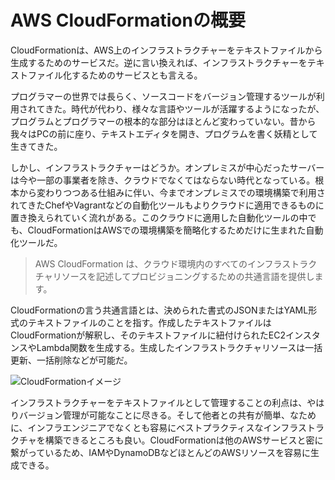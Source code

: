 # AWS CloudFormationの概要

CloudFormationは、AWS上のインフラストラクチャーをテキストファイルから生成するためのサービスだ。逆に言い換えれば、インフラストラクチャーをテキストファイル化するためのサービスとも言える。

プログラマーの世界では長らく、ソースコードをバージョン管理するツールが利用されてきた。時代が代わり、様々な言語やツールが活躍するようになったが、プログラムとプログラマーの根本的な部分はほとんど変わっていない。昔から我々はPCの前に座り、テキストエディタを開き、プログラムを書く妖精として生きてきた。

しかし、インフラストラクチャーはどうか。オンプレミスが中心だったサーバーは今や一部の事業者を除き、クラウドでなくてはならない時代となっている。根本から変わりつつある仕組みに伴い、今までオンプレミスでの環境構築で利用されてきたChefやVagrantなどの自動化ツールもよりクラウドに適用できるものに置き換えられていく流れがある。このクラウドに適用した自動化ツールの中でも、CloudFormationはAWSでの環境構築を簡略化するためだけに生まれた自動化ツールだ。

> AWS CloudFormation は、クラウド環境内のすべてのインフラストラクチャリソースを記述してプロビジョニングするための共通言語を提供します。

CloudFormationの言う共通言語とは、決められた書式のJSONまたはYAML形式のテキストファイルのことを指す。作成したテキストファイルはCloudFormationが解釈し、そのテキストファイルに紐付けられたEC2インスタンスやLambda関数を生成する。生成したインフラストラクチャリソースは一括更新、一括削除などが可能だ。

![CloudFormationイメージ](/img/aws-cf-intro-001.png "CloudFormationイメージ")

インフラストラクチャーをテキストファイルとして管理することの利点は、やはりバージョン管理が可能なことに尽きる。そして他者との共有が簡単、なために、インフラエンジニアでなくとも容易にベストプラクティスなインフラストラクチャを構築できるところも良い。CloudFormationは他のAWSサービスと密に繋がっているため、IAMやDynamoDBなどほとんどのAWSリソースを容易に生成できる。
